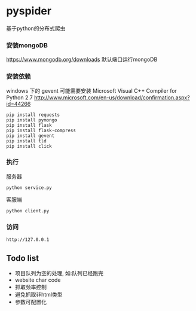 # pyspider
基于python的分布式爬虫

### 安装mongoDB
https://www.mongodb.org/downloads
默认端口运行mongoDB

### 安装依赖
windows 下的 gevent 可能需要安装 Microsoft Visual C++ Compiler for Python 2.7 http://www.microsoft.com/en-us/download/confirmation.aspx?id=44266

    pip install requests
    pip install pymongo
    pip install flask
    pip install flask-compress
    pip install gevent
    pip install tld
    pip install click
### 执行
服务器

    python service.py

客服端

    python client.py

### 访问

    http://127.0.0.1


## Todo list

- 项目队列为空的处理, 如:队列已经跑完
- website char code
- 抓取频率控制
- 避免抓取非html类型
- 参数可配置化

